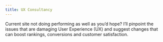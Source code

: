 ```yaml
---
title: UX Consultancy
---
```

Current site not doing performing as well as you’d hope? I’ll pinpoint the issues that are damaging User Experience (UX) and suggest changes that can boost rankings, conversions and customer satisfaction.
